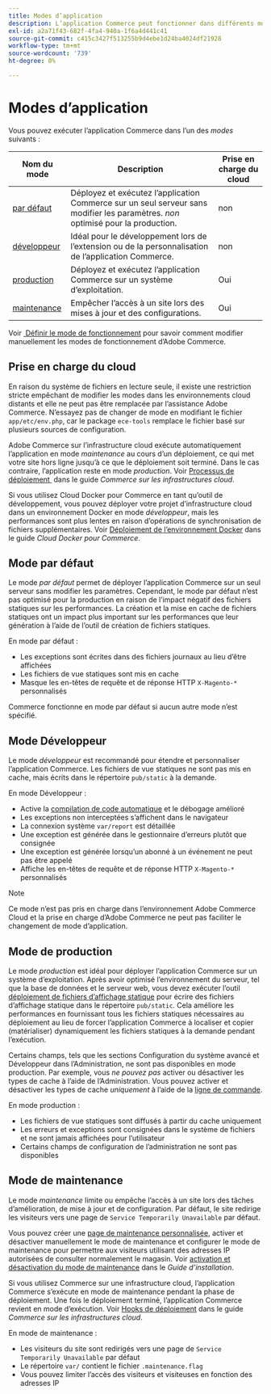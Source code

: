 ```yaml
---
title: Modes d’application
description: L’application Commerce peut fonctionner dans différents modes en fonction de vos besoins. Consultez une liste détaillée des modes d’application disponibles.
exl-id: a2a71f43-682f-4fa4-940a-1f6a4d441c41
source-git-commit: c415c3427f513255b9d4ebe1d24ba4024df21928
workflow-type: tm+mt
source-wordcount: '739'
ht-degree: 0%

---
```


# Modes d’application

Vous pouvez exécuter l’application Commerce dans l’un des _modes_ suivants :

| Nom du mode | Description | Prise en charge du cloud |
| ------------------------ | ------------------- | ------------- |
| [par défaut](#default-mode) | Déployez et exécutez l’application Commerce sur un seul serveur sans modifier les paramètres. _non_ optimisé pour la production. | non |
| [développeur](#developer-mode) | Idéal pour le développement lors de l’extension ou de la personnalisation de l’application Commerce. | non |
| [production](#production-mode) | Déployez et exécutez l’application Commerce sur un système d’exploitation. | Oui |
| [maintenance](#maintenance-mode) | Empêcher l’accès à un site lors des mises à jour et des configurations. | Oui |

Voir [&#x200B; Définir le mode de fonctionnement &#x200B;](../cli/set-mode.md) pour savoir comment modifier manuellement les modes de fonctionnement d’Adobe Commerce.

## Prise en charge du cloud

En raison du système de fichiers en lecture seule, il existe une restriction stricte empêchant de modifier les modes dans les environnements cloud distants et elle ne peut pas être remplacée par l’assistance Adobe Commerce. N’essayez pas de changer de mode en modifiant le fichier `app/etc/env.php`, car le package `ece-tools` remplace le fichier basé sur plusieurs sources de configuration.

Adobe Commerce sur l’infrastructure cloud exécute automatiquement l’application en mode _maintenance_ au cours d’un déploiement, ce qui met votre site hors ligne jusqu’à ce que le déploiement soit terminé. Dans le cas contraire, l’application reste en mode _production_. Voir [&#x200B; Processus de déploiement &#x200B;](https://experienceleague.adobe.com/docs/commerce-cloud-service/user-guide/develop/deploy/process.html?lang=fr#deploy-phase) dans le guide _Commerce sur les infrastructures cloud_.

Si vous utilisez Cloud Docker pour Commerce en tant qu’outil de développement, vous pouvez déployer votre projet d’infrastructure cloud dans un environnement Docker en mode _développeur_, mais les performances sont plus lentes en raison d’opérations de synchronisation de fichiers supplémentaires. Voir [Déploiement de l’environnement Docker](https://developer.adobe.com/commerce/cloud-tools/docker/deploy/#launch-mode) dans le guide _Cloud Docker pour Commerce_.


## Mode par défaut

Le mode _par défaut_ permet de déployer l’application Commerce sur un seul serveur sans modifier les paramètres. Cependant, le mode par défaut n’est pas optimisé pour la production en raison de l’impact négatif des fichiers statiques sur les performances. La création et la mise en cache de fichiers statiques ont un impact plus important sur les performances que leur génération à l’aide de l’outil de création de fichiers statiques.

En mode par défaut :

- Les exceptions sont écrites dans des fichiers journaux au lieu d’être affichées
- Les fichiers de vue statiques sont mis en cache
- Masque les en-têtes de requête et de réponse HTTP `X-Magento-*` personnalisés

Commerce fonctionne en mode par défaut si aucun autre mode n’est spécifié.

## Mode Développeur

Le mode _développeur_ est recommandé pour étendre et personnaliser l’application Commerce. Les fichiers de vue statiques ne sont pas mis en cache, mais écrits dans le répertoire `pub/static` à la demande.

En mode Développeur :

- Active la [compilation de code automatique](../cli/code-compiler.md) et le débogage amélioré
- Les exceptions non interceptées s’affichent dans le navigateur
- La connexion système `var/report` est détaillée
- Une exception est générée dans le gestionnaire d’erreurs plutôt que consignée
- Une exception est générée lorsqu’un abonné à un événement ne peut pas être appelé
- Affiche les en-têtes de requête et de réponse HTTP `X-Magento-*` personnalisés

>[!NOTE]
>
>Ce mode n’est pas pris en charge dans l’environnement Adobe Commerce Cloud et la prise en charge d’Adobe Commerce ne peut pas faciliter le changement de mode d’application.

## Mode de production

Le mode _production_ est idéal pour déployer l’application Commerce sur un système d’exploitation. Après avoir optimisé l’environnement du serveur, tel que la base de données et le serveur web, vous devez exécuter l’outil [déploiement de fichiers d’affichage statique](../cli/static-view-file-deployment.md) pour écrire des fichiers d’affichage statique dans le répertoire `pub/static`. Cela améliore les performances en fournissant tous les fichiers statiques nécessaires au déploiement au lieu de forcer l’application Commerce à localiser et copier (matérialiser) dynamiquement les fichiers statiques à la demande pendant l’exécution.

Certains champs, tels que les sections Configuration du système avancé et Développeur dans l’Administration, ne sont pas disponibles en mode production. Par exemple, vous _ne pouvez pas_ activer ou désactiver les types de cache à l’aide de l’Administration. Vous pouvez activer et désactiver les types de cache _uniquement_ à l’aide de la [ligne de commande](../cli/manage-cache.md#config-cli-subcommands-cache-en).

En mode production :

- Les fichiers de vue statiques sont diffusés à partir du cache uniquement
- Les erreurs et exceptions sont consignées dans le système de fichiers et ne sont jamais affichées pour l’utilisateur
- Certains champs de configuration de l’administration ne sont pas disponibles

## Mode de maintenance

Le mode _maintenance_ limite ou empêche l’accès à un site lors des tâches d’amélioration, de mise à jour et de configuration. Par défaut, le site redirige les visiteurs vers une page de `Service Temporarily Unavailable` par défaut.

Vous pouvez créer une [page de maintenance personnalisée](../../upgrade/troubleshooting/maintenance-mode-options.md), activer et désactiver manuellement le mode de maintenance et configurer le mode de maintenance pour permettre aux visiteurs utilisant des adresses IP autorisées de consulter normalement le magasin. Voir [activation et désactivation du mode de maintenance](../../installation/tutorials/maintenance-mode.md) dans le _Guide d’installation_.

Si vous utilisez Commerce sur une infrastructure cloud, l’application Commerce s’exécute en mode de maintenance pendant la phase de déploiement. Une fois le déploiement terminé, l’application Commerce revient en mode d’exécution. Voir [Hooks de déploiement](https://experienceleague.adobe.com/docs/commerce-cloud-service/user-guide/develop/deploy/best-practices.html?lang=fr#phase-5%3A-deployment-hooks) dans le guide _Commerce sur les infrastructures cloud_.

En mode de maintenance :

- Les visiteurs du site sont redirigés vers une page de `Service Temporarily Unavailable` par défaut
- Le répertoire `var/` contient le fichier `.maintenance.flag`
- Vous pouvez limiter l’accès des visiteurs et visiteuses en fonction des adresses IP
